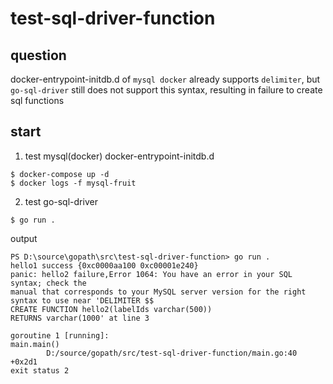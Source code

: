 # test-sql-driver-function

## question
docker-entrypoint-initdb.d of `mysql docker` already supports `delimiter`, but `go-sql-driver` still does not support this syntax, resulting in failure to create sql functions

## start

1. test mysql(docker) docker-entrypoint-initdb.d 
``` shell
$ docker-compose up -d
$ docker logs -f mysql-fruit
```

2. test go-sql-driver
``` shell
$ go run .
```
output
``` shell
PS D:\source\gopath\src\test-sql-driver-function> go run .
hello1 success {0xc0000aa100 0xc00001e240}
panic: hello2 failure,Error 1064: You have an error in your SQL syntax; check the 
manual that corresponds to your MySQL server version for the right syntax to use near 'DELIMITER $$
CREATE FUNCTION hello2(labelIds varchar(500))
RETURNS varchar(1000' at line 3

goroutine 1 [running]:
main.main()
        D:/source/gopath/src/test-sql-driver-function/main.go:40 +0x2d1
exit status 2
```